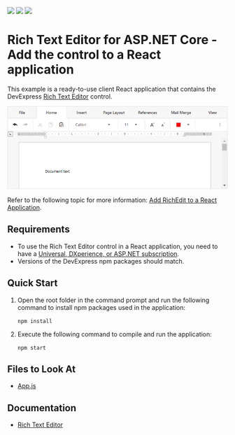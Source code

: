 <!-- default badges list -->
![](https://img.shields.io/endpoint?url=https://codecentral.devexpress.com/api/v1/VersionRange/259656709/22.2.4%2B)
[![](https://img.shields.io/badge/Open_in_DevExpress_Support_Center-FF7200?style=flat-square&logo=DevExpress&logoColor=white)](https://supportcenter.devexpress.com/ticket/details/T884780)
[![](https://img.shields.io/badge/📖_How_to_use_DevExpress_Examples-e9f6fc?style=flat-square)](https://docs.devexpress.com/GeneralInformation/403183)
<!-- default badges end -->
# Rich Text Editor for ASP.NET Core - Add the control to a React application

This example is a ready-to-use client React application that contains the DevExpress [Rich Text Editor](https://docs.devexpress.com/AspNetCore/400373/office-inspired-controls/controls/rich-edit) control.

![Rich Text Editor](rich-in-react.png)

Refer to the following topic for more information: [Add RichEdit to a React Application](https://docs.devexpress.com/AspNetCore/401874/rich-edit/get-started/react-application).

## Requirements

* To use the Rich Text Editor control in a React application, you need to have a [Universal, DXperience, or ASP.NET subscription](https://www.devexpress.com/buy/net/).
* Versions of the DevExpress npm packages should match.

## Quick Start

1. Open the root folder in the command prompt and run the following command to install npm packages used in the application:

    ```
    npm install
    ```

2. Execute the following command to compile and run the application:

    ```
    npm start
    ```

## Files to Look At

* [App.js](./src/App.js)

## Documentation

- [Rich Text Editor](https://docs.devexpress.com/AspNetCore/400373/rich-edit)
